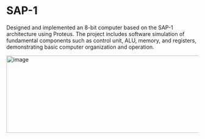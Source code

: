 # SAP-1
Designed and implemented an 8-bit computer based on the SAP-1 architecture using Proteus. The project includes software simulation of fundamental components such as control unit, ALU, memory, and registers, demonstrating basic computer organization and operation.

<img width="509" height="203" alt="image" src="https://github.com/user-attachments/assets/6e4103e2-4b92-4070-9c9b-72da0d8afac3" />

